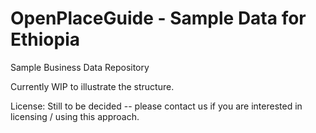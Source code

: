 # OpenPlaceGuide - Sample Data for Ethiopia

Sample Business Data Repository

Currently WIP to illustrate the structure.

License: Still to be decided -- please contact us if you are interested in licensing / using this approach.

